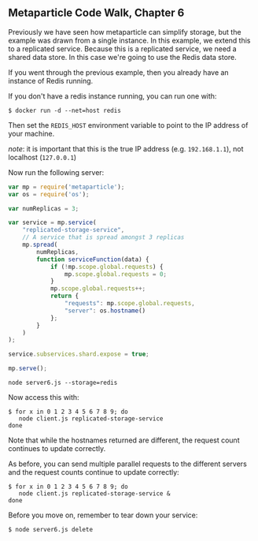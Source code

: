 ## Metaparticle Code Walk, Chapter 6

Previously we have seen how metaparticle can simplify storage, but the example was
drawn from a single instance. In this example, we extend this to a replicated service.
Because this is a replicated service, we need a shared data store.  In this case
we're going to use the Redis data store.

If you went through the previous example, then you already have an instance of Redis running.

If you don't have a redis instance running, you can run one with:

```console
$ docker run -d --net=host redis
```

Then set the `REDIS_HOST` environment variable to point to the IP address of your machine.

*note*: it is important that this is the true IP address (e.g. `192.168.1.1`), not localhost (`127.0.0.1`)

Now run the following server:

```js
var mp = require('metaparticle');
var os = require('os');

var numReplicas = 3;

var service = mp.service(
	"replicated-storage-service",
	// A service that is spread amongst 3 replicas
	mp.spread(
		numReplicas,
		function serviceFunction(data) {
			if (!mp.scope.global.requests) {
				mp.scope.global.requests = 0;
			}
			mp.scope.global.requests++;
			return {
				"requests": mp.scope.global.requests,
				"server": os.hostname()
			};
		}
	)
);

service.subservices.shard.expose = true;

mp.serve();
```

```console
node server6.js --storage=redis
```

Now access this with:
```console
$ for x in 0 1 2 3 4 5 6 7 8 9; do
   node client.js replicated-storage-service
done
```

Note that while the hostnames returned are different, the request count continues to update correctly.

As before, you can send multiple parallel requests to the different servers and the request counts
continue to update correctly:

```console
$ for x in 0 1 2 3 4 5 6 7 8 9; do
   node client.js replicated-storage-service &
done
```

Before you move on, remember to tear down your service:

```console
$ node server6.js delete
```
